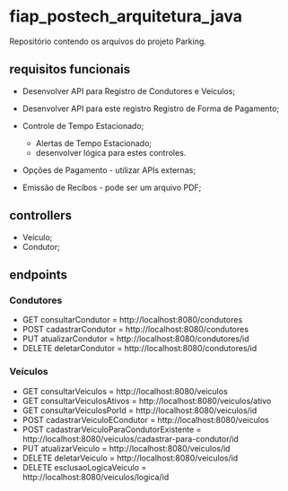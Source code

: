 # fiap_postech_arquitetura_java
Repositório contendo os arquivos do projeto Parking.

## requisitos funcionais
- Desenvolver API para Registro de Condutores e Veículos;

- Desenvolver API para este registro Registro de Forma de Pagamento;

- Controle de Tempo Estacionado;
  - Alertas de Tempo Estacionado;
  - desenvolver lógica para estes controles.

- Opções de Pagamento - utilizar APIs externas;

- Emissão de Recibos - pode ser um arquivo PDF;

## controllers
- Veículo;
- Condutor;

## endpoints
### Condutores
  - GET consultarCondutor = http://localhost:8080/condutores
  - POST cadastrarCondutor = http://localhost:8080/condutores
  - PUT atualizarCondutor = http://localhost:8080/condutores/id
  - DELETE deletarCondutor = http://localhost:8080/condutores/id

### Veículos
  - GET consultarVeiculos = http://localhost:8080/veiculos
  - GET consultarVeiculosAtivos = http://localhost:8080/veiculos/ativo
  - GET consultarVeiculosPorId = http://localhost:8080/veiculos/id
  - POST cadastrarVeiculoECondutor = http://localhost:8080/veiculos
  - POST cadastrarVeiculoParaCondutorExistente = http://localhost:8080/veiculos/cadastrar-para-condutor/id
  - PUT atualizarVeiculo = http://localhost:8080/veiculos/id
  - DELETE deletarVeiculo = http://localhost:8080/veiculos/id
  - DELETE esclusaoLogicaVeiculo = http://localhost:8080/veiculos/logica/id

